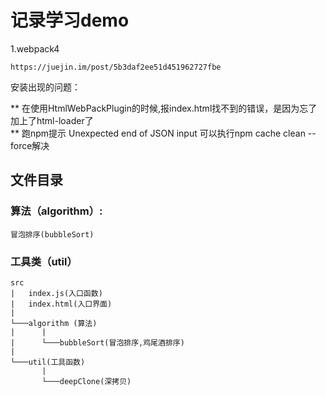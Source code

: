 # 记录学习demo

1.webpack4 

    https://juejin.im/post/5b3daf2ee51d451962727fbe

安装出现的问题：  

** 在使用HtmlWebPackPlugin的时候,报index.html找不到的错误，是因为忘了加上了html-loader了  
** 跑npm提示 Unexpected end of JSON input 可以执行npm cache clean --force解决

## 文件目录  
### 算法（algorithm）:  
    冒泡排序(bubbleSort)
### 工具类（util）
```
src
|   index.js(入口函数)
|   index.html(入口界面)
|  
└───algorithm (算法)  
|      |
|      └───bubbleSort(冒泡排序,鸡尾酒排序)
|  
└───util(工具函数)
       |
       └───deepClone(深拷贝)
